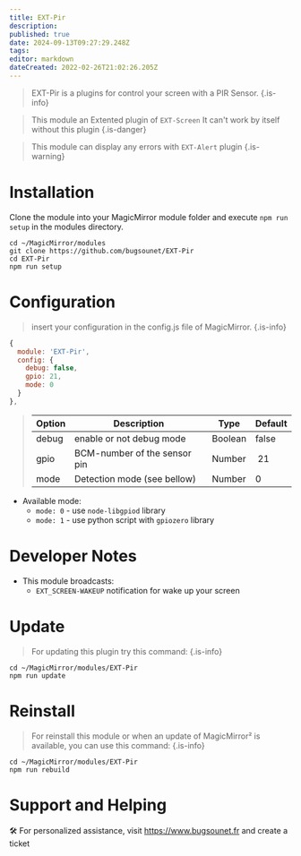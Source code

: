 ```yaml
---
title: EXT-Pir
description: 
published: true
date: 2024-09-13T09:27:29.248Z
tags: 
editor: markdown
dateCreated: 2022-02-26T21:02:26.205Z
---
```


> EXT-Pir is a plugins for control your screen with a PIR Sensor.
{.is-info}

> This module an Extented plugin of `EXT-Screen`
> It can't work by itself without this plugin
{.is-danger}

> This module can display any errors with `EXT-Alert` plugin
{.is-warning}

# Installation

Clone the module into your MagicMirror module folder and execute `npm run setup` in the modules directory.
```
cd ~/MagicMirror/modules
git clone https://github.com/bugsounet/EXT-Pir
cd EXT-Pir
npm run setup
```

# Configuration
> insert your configuration in the config.js file of MagicMirror.
{.is-info}


```js
{
  module: 'EXT-Pir',
  config: {
    debug: false,
    gpio: 21,
    mode: 0
  }
},
```

> | Option  | Description | Type | Default |
> | ------- | --- | --- | --- |
> | debug | enable or not debug mode | Boolean | false |
> | gpio | BCM-number of the sensor pin | Number | 21 |
> | mode | Detection mode (see bellow) | Number | 0 |

* Available mode:
   - `mode: 0` - use `node-libgpiod` library
   - `mode: 1` - use python script with `gpiozero` library

# Developer Notes

- This module broadcasts:
  * `EXT_SCREEN-WAKEUP` notification for wake up your screen

# Update
> For updating this plugin try this command:
{.is-info}

```
cd ~/MagicMirror/modules/EXT-Pir
npm run update
```

# Reinstall
> For reinstall this module or when an update of MagicMirror² is available, you can use this command:
{.is-info}
```
cd ~/MagicMirror/modules/EXT-Pir
npm run rebuild
```

# Support and Helping
🛠️ For personalized assistance, visit https://www.bugsounet.fr and create a ticket